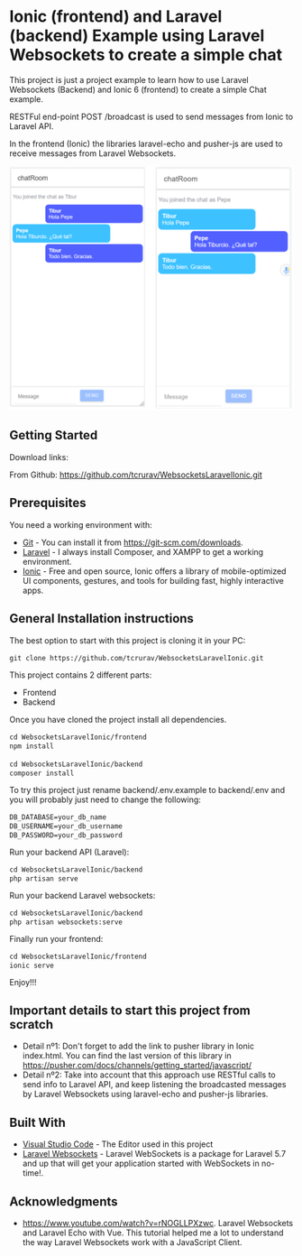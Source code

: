 # Ionic (frontend) and Laravel (backend) Example using Laravel Websockets to create a simple chat

This project is just a project example to learn how to use Laravel Websockets (Backend) and Ionic 6 (frontend) to create a simple Chat example.

RESTFul end-point POST /broadcast is used to send messages from Ionic to Laravel API. 

In the frontend (Ionic) the libraries laravel-echo and pusher-js are used to receive messages from Laravel Websockets.

![screenshots](https://github.com/tcrurav/WebsocketsLaravelIonic/blob/master/screenshots/screenshot-1.png)

## Getting Started

Download links:

From Github: https://github.com/tcrurav/WebsocketsLaravelIonic.git

## Prerequisites

You need a working environment with:
* [Git](https://git-scm.com) - You can install it from https://git-scm.com/downloads.
* [Laravel](https://laravel.com/) - I always install Composer, and XAMPP to get a working environment.
* [Ionic](https://ionicframework.com/) - Free and open source, Ionic offers a library of mobile-optimized UI components, gestures, and tools for building fast, highly interactive apps.

## General Installation instructions

The best option to start with this project is cloning it in your PC:

```
git clone https://github.com/tcrurav/WebsocketsLaravelIonic.git
```

This project contains 2 different parts:
* Frontend
* Backend

Once you have cloned the project install all dependencies.

```
cd WebsocketsLaravelIonic/frontend
npm install

cd WebsocketsLaravelIonic/backend
composer install
```

To try this project just rename backend/.env.example to backend/.env and you will probably just need to change the following:

```
DB_DATABASE=your_db_name
DB_USERNAME=your_db_username
DB_PASSWORD=your_db_password
```

Run your backend API (Laravel):

```
cd WebsocketsLaravelIonic/backend
php artisan serve
```

Run your backend Laravel websockets:

```
cd WebsocketsLaravelIonic/backend
php artisan websockets:serve
```

Finally run your frontend:

```
cd WebsocketsLaravelIonic/frontend
ionic serve
```

Enjoy!!!

## Important details to start this project from scratch

* Detail nº1: Don't forget to add the link to pusher library in Ionic index.html. You can find the last version of this library in https://pusher.com/docs/channels/getting_started/javascript/
* Detail nº2: Take into account that this approach use RESTful calls to send info to Laravel API, and keep listening the broadcasted messages by Laravel Websockets using laravel-echo and pusher-js libraries.

## Built With

* [Visual Studio Code](https://code.visualstudio.com/) - The Editor used in this project
* [Laravel Websockets](https://beyondco.de/docs/laravel-websockets/getting-started/introduction) - Laravel WebSockets is a package for Laravel 5.7 and up that will get your application started with WebSockets in no-time!.

## Acknowledgments

* https://www.youtube.com/watch?v=rNOGLLPXzwc. Laravel Websockets and Laravel Echo with Vue. This tutorial helped me a lot to understand the way Laravel Websockets work with a JavaScript Client.